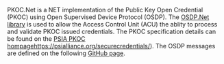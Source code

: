 PKOC.Net is a NET implementation of the Public Key Open Credential (PKOC) using Open Supervised Device Protocol (OSDP). The [OSDP.Net library](https://github.com/bytedreamer/OSDP.Net) is used to allow the Access Control Unit (ACU) the ablity to process and validate PKOC issued credentials. The PKOC specification details can be found on the [PSIA PKOC hompage](https://psialliance.org/securecredentials/)https://psialliance.org/securecredentials/). The OSDP messages are defined on the following [GitHub page](https://github.com/smithee-solutions/openbadger/blob/main/discussions/PKOC/pkoc-osdp-acu.pdf).
